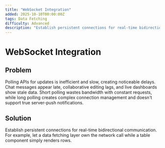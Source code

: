 ```yaml
---
title: "WebSocket Integration"
added: 2025-10-10T00:00:00Z
tags: Data Fetching
difficulty: Advanced
description: "Establish persistent connections for real-time bidirectional communication."
---
```

# WebSocket Integration

## Problem

Polling APIs for updates is inefficient and slow, creating noticeable delays. Chat messages appear late, collaborative editing lags, and live dashboards show stale data. Short polling wastes bandwidth with constant requests, while long polling creates complex connection management and doesn't support true server-push notifications.

## Solution

Establish persistent connections for real-time bidirectional communication. For example, let a data fetching layer own the network call while a table component simply renders rows.
